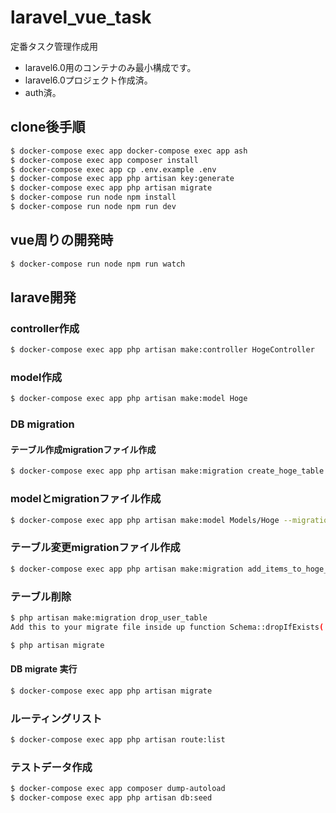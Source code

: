 # laravel_vue_task
定番タスク管理作成用
- laravel6.0用のコンテナのみ最小構成です。
- laravel6.0プロジェクト作成済。
- auth済。

## clone後手順
```bash
$ docker-compose exec app docker-compose exec app ash
$ docker-compose exec app composer install
$ docker-compose exec app cp .env.example .env
$ docker-compose exec app php artisan key:generate
$ docker-compose exec app php artisan migrate
$ docker-compose run node npm install
$ docker-compose run node npm run dev
```

## vue周りの開発時
```bash
$ docker-compose run node npm run watch
```

## larave開発
### controller作成
```bash
$ docker-compose exec app php artisan make:controller HogeController
```
### model作成
```bash
$ docker-compose exec app php artisan make:model Hoge
```

### DB migration
#### テーブル作成migrationファイル作成
```bash
$ docker-compose exec app php artisan make:migration create_hoge_table --create=hoge
```
### modelとmigrationファイル作成
```bash 
$ docker-compose exec app php artisan make:model Models/Hoge --migration
```
### テーブル変更migrationファイル作成
```bash
$ docker-compose exec app php artisan make:migration add_items_to_hoge_table --table=hoge
```
### テーブル削除
```bash
$ php artisan make:migration drop_user_table
Add this to your migrate file inside up function Schema::dropIfExists('tableName');

$ php artisan migrate
```

#### DB migrate 実行
```bash
$ docker-compose exec app php artisan migrate
```
### ルーティングリスト
```bash
$ docker-compose exec app php artisan route:list
```

### テストデータ作成
```bash
$ docker-compose exec app composer dump-autoload
$ docker-compose exec app php artisan db:seed
```